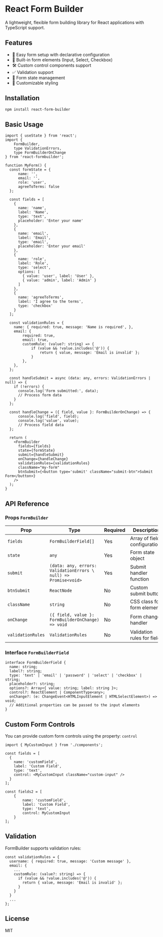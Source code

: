 # React Form Builder

A lightweight, flexible form building library for React applications with TypeScript support.

## Features

- 🔧 Easy form setup with declarative configuration
- 🧩 Built-in form elements (Input, Select, Checkbox)
- 🛠 Custom control components support
- ✅ Validation support
- 🔄 Form state management
- 🎨 Customizable styling

## Installation

```bash
npm install react-form-builder
```
## Basic Usage

```tsx
import { useState } from 'react';
import { 
    FormBuilder, 
    type ValidationErrors, 
    type FormBuilderOnChange 
} from 'react-formbuilder';

function MyForm() {
  const formState = {
      name: '',
      email: '',
      role: 'user',
      agreeToTerms: false
  };

  const fields = [
    {
      name: 'name',
      label: 'Name',
      type: 'text',
      placeholder: 'Enter your name'
    },
    {
      name: 'email',
      label: 'Email',
      type: 'email',
      placeholder: 'Enter your email'
    },
    {
      name: 'role',
      label: 'Role',
      type: 'select',
      options: [
        { value: 'user', label: 'User' },
        { value: 'admin', label: 'Admin' }
      ]
    },
    {
      name: 'agreeToTerms',
      label: 'I agree to the terms',
      type: 'checkbox'
    }
  ];

  const validationRules = {
    name: { required: true, message: 'Name is required', },
    email: { 
        required: true, 
        email: true,
        customRule: (value?: string) => {
            if (value && !value.includes('@')) {
                return { value, message: 'Email is invalid' };
            }
        },
    },
  };

  const handleSubmit = async (data: any, errors: ValidationErrors | null) => {
    if (!errors) {
      console.log('Form submitted:', data);
      // Process form data
    }
  };

  const handleChange = ({ field, value }: FormBuilderOnChange) => {
      console.log('field', field);
      console.log('value', value);
      // Process field data
  };

  return (
    <FormBuilder
      fields={fields}
      state={formState}
      submit={handleSubmit}
      onChange={handleChange}
      validationRules={validationRules}
      className="my-form"
      btnSubmit={<button type='submit' className="submit-btn">Submit Form</button>}
    />
  );
}

```
## API Reference
### Props `FormBuilder`

| Prop | Type                                                            | Required | Description |
| --- |-----------------------------------------------------------------| --- | --- |
| `fields` | `FormBuilderField[]`                                            | Yes | Array of field configurations |
| `state` | `any`                                                           | Yes | Form state object |
| `submit` | `(data: any, errors: ValidationErrors \ null) => Promise<void>` | Yes | Submit handler function |
| `btnSubmit` | `ReactNode`                                                     | No | Custom submit button |
| `className` | `string`                                                        | No | CSS class for form element |
| `onChange` | `({ field, value }: FormBuilderOnChange) => void`               | No | Form change handler |
| `validationRules` | `ValidationRules`                                               | No | Validation rules for fields |

### Interface `FormBuilderField`
```tsx
interface FormBuilderField {
  name: string;
  label?: string;
  type: 'text' | 'email' | 'password' | 'select' | 'checkbox' | string;
  placeholder?: string;
  options?: Array<{ value: string; label: string }>;
  control?: ReactElement | ComponentType<any>;
  onChange?: (e: ChangeEvent<HTMLInputElement | HTMLSelectElement>) => void;
  // Additional properties can be passed to the input elements
}
```

## Custom Form Controls
You can provide custom form controls using the property: `control`
```tsx
import { MyCustomInput } from './components';

const fields = [
  {
    name: 'customField',
    label: 'Custom Field',
    type: 'text',
    control: <MyCustomInput className="custom-input" />
  }
];

const fields2 = [
    {
        name: 'customField',
        label: 'Custom Field',
        type: 'text',
        control: MyCustomInput
    }
];

```

## Validation
FormBuilder supports validation rules:
```txs
const validationRules = {
  username: { required: true, message: 'Custom message' },
  email: {
    ...
    customRule: (value?: string) => {
      if (value && !value.includes('@')) {
        return { value, message: 'Email is invalid' };
      }
    }
  }
  ...
};
```
## License
MIT
